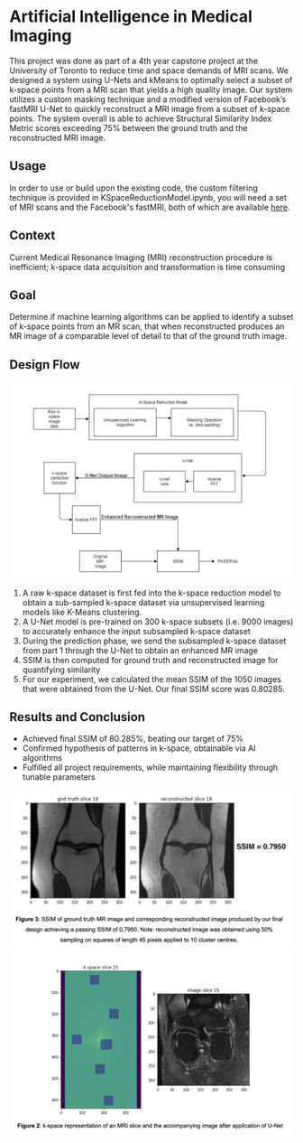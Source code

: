 # Artificial Intelligence in Medical Imaging
This project was done as part of a 4th year capstone project at the University of Toronto to reduce time and space demands of MRI scans.
We designed a system using U-Nets and kMeans to optimally select a subset of k-space points from a MRI scan that yields a high quality image.
Our system utilizes a custom masking technique and a modified version of Facebook’s fastMRI U-Net to quickly reconstruct a MRI image from a subset of k-space points.
The system overall is able to achieve Structural Similarity Index Metric scores exceeding 75% between the ground truth and the reconstructed MRI image.

## Usage
In order to use or build upon the existing code, the custom filtering technique is provided in KSpaceReductionModel.ipynb, you will need a set of MRI scans and the Facebook's fastMRI, both of which are available [here](https://fastmri.org/).

## Context
Current Medical Resonance Imaging (MRI) reconstruction procedure is
inefficient; k-space data acquisition and transformation is time
consuming

## Goal
Determine if machine learning algorithms can be applied to identify a
subset of k-space points from an MR scan, that when reconstructed
produces an MR image of a comparable level of detail to that of the
ground truth image.

## Design Flow
![Alt text](images/System.png?raw=true "System Diagram")
1. A raw k-space dataset is first fed into the k-space reduction model to
obtain a sub-sampled k-space dataset via unsupervised learning
models like K-Means clustering.
2. A U-Net model is pre-trained on 300 k-space subsets (i.e. 9000
images) to accurately enhance the input subsampled k-space dataset
3. During the prediction phase, we send the subsampled k-space dataset
from part 1 through the U-Net to obtain an enhanced MR image
4. SSIM is then computed for ground truth and reconstructed image for
quantifying similarity
5. For our experiment, we calculated the mean SSIM of the 1050 images
that were obtained from the U-Net. Our final SSIM score was 0.80285.

## Results and Conclusion
- Achieved final SSIM of 80.285%, beating our target of 75%
- Confirmed hypothesis of patterns in k-space, obtainable via
AI algorithms
- Fulfilled all project requirements, while maintaining flexibility
through tunable parameters 

![Alt text](images/gndVSout.png?raw=true "Ground Truth vs Output")
![Alt text](images/MaskingVsResult.png?raw=true "Masking Example")
